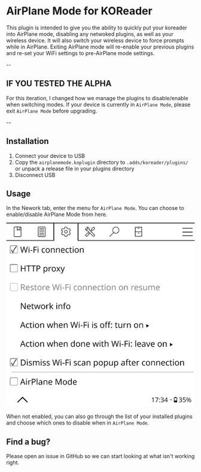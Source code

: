 # AirPlane Mode for KOReader

This plugin is intended to give you the ability to quickly put your koreader into AirPlane mode, disabling any netwoked plugins, as well as your wireless device. It will also switch your wireless device to force prompts while in AirPlane. Exiting AirPlane mode will re-enable your previous plugins and re-set your WiFi settings to pre-AirPlane mode settings.

--

## IF YOU TESTED THE ALPHA

For this iteration, I changed how we manage the plugins to disable/enable when switching modes. If your device is currently in `AirPlane Mode`, please exit `AirPlane Mode` before upgrading.

--

## Installation

1. Connect your device to USB
1. Copy the `airplanemode.koplugin` directory to `.adds/koreader/plugins/` or unpack a release file in your plugins directory
1. Disconnect USB

## Usage

In the Nework tab, enter the menu for `AirPlane Mode`. You can choose to enable/disable AirPlane Mode from here.

<!-- Update Screenshot -->
![Screenshot of the Network tab with AirPlane Mode installed](<https://raw.githubusercontent.com/kodermike/kodermike.github.io/refs/heads/master/images/airplane_mode_menu.png>)

When not enabled, you can also go through the list of your installed plugins and choose which ones to disable when in `AirPlane Mode`.

<!-- ADD SCREENSHOT -->

## Find a bug?

Please open an issue in GitHub so we can start looking at what isn't working right.

